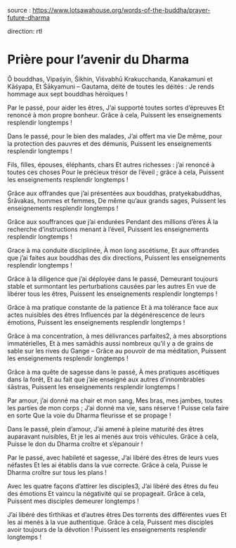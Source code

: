 source : https://www.lotsawahouse.org/words-of-the-buddha/prayer-future-dharma

direction: rtl

# Prière pour l’avenir du Dharma

Ô bouddhas, Vipaśyin, Śikhin, Viśvabhū
Krakucchanda, Kanakamuni et Kāśyapa,
Et Śākyamuni – Gautama, déité de toutes les déités :
Je rends hommage aux sept bouddhas héroïques !

Par le passé, pour aider les êtres,
J’ai supporté toutes sortes d’épreuves
Et renoncé à mon propre bonheur. Grâce à cela,
Puissent les enseignements resplendir longtemps !

Dans le passé, pour le bien des malades,
J’ai offert ma vie 
De même, pour la protection des pauvres et des démunis,
Puissent les enseignements resplendir longtemps !

Fils, filles, épouses, éléphants, chars
Et autres richesses : j’ai renoncé à toutes ces choses
Pour le précieux trésor de l’éveil ; grâce à cela,
Puissent les enseignements resplendir longtemps !

Grâce aux offrandes que j’ai présentées aux bouddhas, pratyekabuddhas,
Śrāvakas, hommes et femmes,
De même qu’aux grands sages,
Puissent les enseignements resplendir longtemps !

Grâce aux souffrances que j’ai endurées
Pendant des millions d’ères
À la recherche d’instructions menant à l’éveil,
Puissent les enseignements resplendir longtemps !

Grace à ma conduite disciplinée,
À mon long ascétisme,
Et aux offrandes que j’ai faites aux bouddhas des dix directions,
Puissent les enseignements resplendir longtemps !

Grâce à la diligence que j’ai déployée dans le passé,
Demeurant toujours stable et surmontant les perturbations causées par les autres
En vue de libérer tous les êtres,
Puissent les enseignements resplendir longtemps !

Grâce à ma pratique constante de la patience
Et à ma tolérance face aux actes nuisibles des êtres
Influencés par la dégénérescence de leurs émotions,
Puissent les enseignements resplendir longtemps !

Grâce à ma concentration, à mes délivrances parfaites2, à mes absorptions immatérielles,
Et à mes samādhis aussi nombreux qu’il y a de grains de sable sur les rives du Gange –
Grâce au pouvoir de ma méditation,
Puissent les enseignements resplendir longtemps !

Grâce à ma quête de sagesse dans le passé,
À mes pratiques ascétiques dans la forêt,
Et au fait que j’aie enseigné aux autres d’innombrables śāstras,
Puissent les enseignements resplendir longtemps !

Par amour, j’ai donné ma chair et mon sang,
Mes bras, mes jambes, toutes les parties de mon corps ;
J’ai donné ma vie, sans réserve ! Puisse cela faire en sorte
Que la voie du Dharma fleurisse et se propage !

Dans le passé, plein d’amour,
J’ai amené à pleine maturité des êtres auparavant nuisibles,
Et je les ai menés aux trois véhicules. Grâce à cela,
Puisse le don du Dharma croître et s’épanouir !

Par le passé, avec habileté et sagesse,
J’ai libéré des êtres de leurs vues néfastes
Et les ai établis dans la vue correcte. Grâce à cela,
Puisse le Dharma croître sur tous les plans !

Avec les quatre façons d’attirer les disciples3,
J’ai libéré des êtres du feu des émotions
Et vaincu la négativité qui se propageait. Grâce à cela,
Puissent mes disciples demeurer longtemps !

J’ai libéré des tīrthikas et d’autres êtres
Des torrents des différentes vues
Et les ai menés à la vue authentique. Grâce à cela,
Puissent mes disciples avoir toujours de la dévotion !
Puissent les enseignements resplendir longtemps !